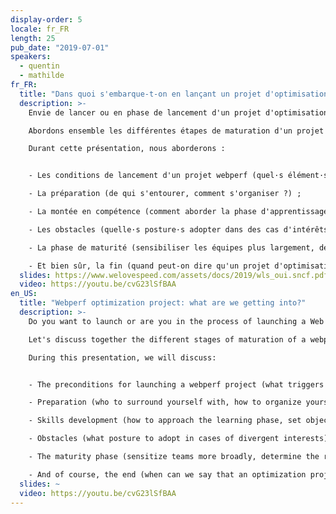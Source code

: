 ```yaml
---
display-order: 5
locale: fr_FR
length: 25
pub_date: "2019-07-01"
speakers:
  - quentin
  - mathilde
fr_FR:
  title: "Dans quoi s'embarque-t-on en lançant un projet d'optimisation de la webperf ?"
  description: >-
    Envie de lancer ou en phase de lancement d'un projet d'optimisation de la Performance Web ?

    Abordons ensemble les différentes étapes de maturation d'un projet de webperf en entreprise au travers du retour d'expérience de OUI.sncf, mais également grâce à des retours d'expériences d'autres sites e-commerce ayant eu la même démarche.

    Durant cette présentation, nous aborderons :


    - Les conditions de lancement d'un projet webperf (quel·s élément·s déclencheur·s ou argument·s permettent la prise de conscience de la nécessité d'un tel projet ?) ;

    - La préparation (de qui s'entourer, comment s'organiser ?) ;

    - La montée en compétence (comment aborder la phase d'apprentissage, fixer des objectifs, revoir son monitoring) ;

    - Les obstacles (quelle·s posture·s adopter dans des cas d'intérêts divergents) ;

    - La phase de maturité (sensibiliser les équipes plus largement, déterminer les relais de l'acculturation) ;

    - Et bien sûr, la fin (quand peut-on dire qu'un projet d'optimisation est terminé ?).
  slides: https://www.welovespeed.com/assets/docs/2019/wls_oui.sncf.pdf
  video: https://youtu.be/cvG23lSfBAA
en_US:
  title: "Webperf optimization project: what are we getting into?"
  description: >-
    Do you want to launch or are you in the process of launching a Web Performance optimization project?

    Let's discuss together the different stages of maturation of a webperf project in a company through the feedback of OUI.sncf, but also from other e-commerce sites that have had the same approach.

    During this presentation, we will discuss:


    - The preconditions for launching a webperf project (what triggers or arguments can make you aware of the need to launch such a project?);

    - Preparation (who to surround yourself with, how to organize yourself?);

    - Skills development (how to approach the learning phase, set objectives, review your monitoring);

    - Obstacles (what posture to adopt in cases of divergent interests);

    - The maturity phase (sensitize teams more broadly, determine the relays of acculturation);

    - And of course, the end (when can we say that an optimization project is finished?).
  slides: ~
  video: https://youtu.be/cvG23lSfBAA
---
```

